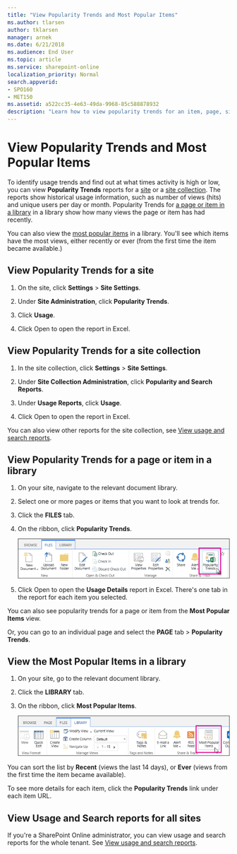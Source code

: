 ```yaml
---
title: "View Popularity Trends and Most Popular Items"
ms.author: tlarsen
author: tklarsen
manager: arnek
ms.date: 6/21/2018
ms.audience: End User
ms.topic: article
ms.service: sharepoint-online
localization_priority: Normal
search.appverid:
- SPO160
- MET150
ms.assetid: a522cc35-4e63-49da-9968-85c588878932
description: "Learn how to view popularity trends for an item, page, site, or site collection."
---
```


# View Popularity Trends and Most Popular Items

To identify usage trends and find out at what times activity is high or low, you can view **Popularity Trends** reports for a [site](view-popularity-trends-and-most-popular-items.md#__view_popularity_trends_1) or a [site collection](view-popularity-trends-and-most-popular-items.md#__view_popularity_trends_2). The reports show historical usage information, such as number of views (hits) and unique users per day or month. Popularity Trends for [a page or item in a library](view-popularity-trends-and-most-popular-items.md#__view_popularity_trends) in a library show how many views the page or item has had recently. 
  
You can also view the [most popular items](view-popularity-trends-and-most-popular-items.md#__view_the_most) in a library. You'll see which items have the most views, either recently or ever (from the first time the item became available.) 
  
## View Popularity Trends for a site
<a name="__view_popularity_trends_1"> </a>

1. On the site, click **Settings** \> **Site Settings**.
    
2. Under **Site Administration**, click **Popularity Trends**.
    
3. Click **Usage**.
    
4. Click Open to open the report in Excel.
    
## View Popularity Trends for a site collection
<a name="__view_popularity_trends_2"> </a>

1. In the site collection, click **Settings** \> **Site Settings**.
    
2. Under **Site Collection Administration**, click **Popularity and Search Reports**.
    
3. Under **Usage Reports**, click **Usage**.
    
4. Click Open to open the report in Excel.
    
You can also view other reports for the site collection, see [View usage and search reports](view-search-usage-reports.md).
  
## View Popularity Trends for a page or item in a library
<a name="__view_popularity_trends"> </a>

1. On your site, navigate to the relevant document library.
    
2. Select one or more pages or items that you want to look at trends for.
    
3. Click the **FILES** tab. 
    
4. On the ribbon, click **Popularity Trends**.
    
    ![Popularity Trends](media/2159c806-08de-4dc2-b46a-9eb5f031d969.png)
  
5. Click Open to open the **Usage Details** report in Excel. There's one tab in the report for each item you selected. 
    
You can also see popularity trends for a page or item from the **Most Popular Items** view. 
  
Or, you can go to an individual page and select the **PAGE** tab \> **Popularity Trends**.
  
## View the Most Popular Items in a library
<a name="__view_the_most"> </a>

1. On your site, go to the relevant document library.
    
2. Click the **LIBRARY** tab. 
    
3. On the ribbon, click **Most Popular Items**. 
    
    ![Most Popular Items](media/34eef023-69d2-42f6-a749-0fa503811cba.png)
  
You can sort the list by **Recent** (views the last 14 days), or **Ever** (views from the first time the item became available). 
  
To see more details for each item, click the **Popularity Trends** link under each item URL. 
  
## View Usage and Search reports for all sites
<a name="__view_the_most"> </a>

If you're a SharePoint Online administrator, you can view usage and search reports for the whole tenant. See [View usage and search reports](view-search-usage-reports.md).
  

